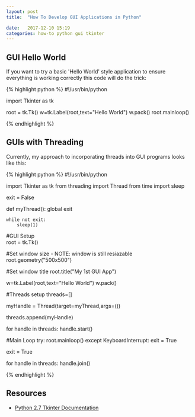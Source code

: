 ```yaml
---
layout: post
title:  "How To Develop GUI Applications in Python"

date:   2017-12-10 15:19
categories: how-to python gui tkinter
---
```


## GUI Hello World ##

If you want to try a basic 'Hello World' style application to ensure everything is working correctly this code will do the trick:

{% highlight python %}
#!/usr/bin/python

import Tkinter as tk

root = tk.Tk()
w=tk.Label(root,text="Hello World")
w.pack()
root.mainloop()

{% endhighlight %}


## GUIs with Threading ##

Currently, my approach to incorporating threads into GUI programs looks like this:

{% highlight python %}
#!/usr/bin/python

import Tkinter as tk
from threading import Thread
from time import sleep

exit = False

def myThread():
    global exit
    
    while not exit:
        sleep(1)

#GUI Setup        
root = tk.Tk()

#Set window size - NOTE: window is still resiazable
root.geometry("500x500")

#Set window title
root.title("My 1st GUI App")

w=tk.Label(root,text="Hello World")
w.pack()

#Threads setup
threads=[]

myHandle = Thread(target=myThread,args=())

threads.append(myHandle)

for handle in threads:
    handle.start()
    
#Main Loop
try:
    root.mainloop()
except KeyboardInterrupt:
    exit = True

exit = True

for handle in threads:
    handle.join()


{% endhighlight %}

## Resources ##

* [Python 2.7 Tkinter Documentation](https://docs.python.org/2/library/tkinter.html)





